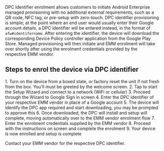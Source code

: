 DPC Identifier enrolment allows customers to initiate Android Enterprise managed provisioning with no additional external requirements, such as a QR code, NFC tag, or pre-setup with zero-touch. DPC identifier provisioning is simple; at the point where an end user would usually enter their Google account details, a DPC identifier will be entered instead, in the format of `afw#identifername`. After entering the identifier, the device will download the corresponding Device Policy controller application from the Google Play Store. Managed provisioning will then initiate and EMM enrolment will take over shortly after using the enrolment credentials provided by the respective EMM vendor.

## Steps to enrol the device via DPC identifier  

<div class="numbered-instructions" markdown="1">
1. Turn on the device from a boxed state, or factory reset the unit if not fresh from the box. You'll must be greeted by the welcome screen.  
2. Tap to start the Setup Wizard and connect to a network (WiFi or cellular)
3. Proceed through the Wizard to Google Sign in screen
4. Enter the DPC identifier of your respective EMM vendor in place of a Google account
5. The device will identify the DPC app required and start downloading, you may be prompted to approve this
6. Once downloaded, the DPC will install and setup will complete, moving automatically over to the EMM vendor enrolment flow
7. Enter the enrolment credentials supplied by the EMM vendor
8. Proceed with the instructions on screen and complete the enrolment
9. Your device is now enrolled and setup is complete
</div>

Contact your EMM vendor for the respective DPC identifier.  
